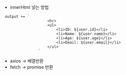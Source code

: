 - innerHtml 넣는 방법
```
 output += `
                    <hr>
                    <ul>
                        <li>ID: ${user.id}</li>
                        <li>Name: ${user.name}</li>
                        <li>Age: ${user.age}</li>
                        <li>Email: ${user.email}</li>
                    </ul>
                `
```

- axios -> 배열반환
- fetch -> promise 반환